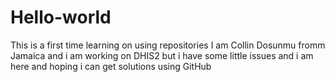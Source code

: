 # Hello-world
This is a first time learning on using repositories
I am Collin Dosunmu fromm Jamaica and i am working on DHIS2 but i have some little issues and i am here and hoping i can get solutions using GitHub
